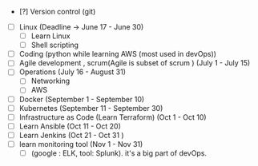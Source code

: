 - [?] Version control (git)
- [ ]  Linux (Deadline -> June 17 - June 30)
	- [ ] Learn Linux
	- [ ] Shell scripting
- [ ]  Coding (python while learning AWS  (most used in devOps))
- [ ]  Agile development , scrum(Agile is subset of scrum ) (July 1 - July 15)
- [ ]  Operations (July 16 - August 31)
	- [ ]  Networking
	- [ ]  AWS
- [ ] Docker (September 1 - September 10)
- [ ] Kubernetes (September 11 - September 30)
- [ ] Infrastructure as Code (Learn Terraform) (Oct 1 - Oct 10)
- [ ] Learn Ansible (Oct 11 - Oct 20)
- [ ] Learn Jenkins (Oct 21 - Oct 31 )
- [ ] learn monitoring tool  (Nov 1 - Nov 31)
	- [ ] (google : ELK, tool: Splunk). it's a big part of devOps.

